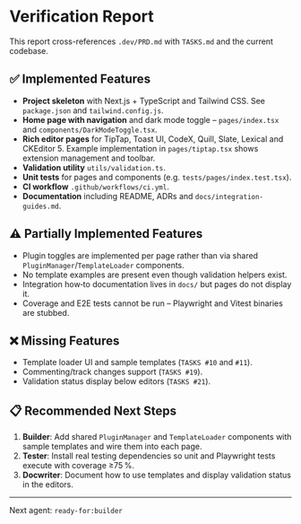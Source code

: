 # Verification Report

This report cross-references `.dev/PRD.md` with `TASKS.md` and the current codebase.

## ✅ Implemented Features

* **Project skeleton** with Next.js + TypeScript and Tailwind CSS. See `package.json` and `tailwind.config.js`.
* **Home page with navigation** and dark mode toggle – `pages/index.tsx` and `components/DarkModeToggle.tsx`.
* **Rich editor pages** for TipTap, Toast UI, CodeX, Quill, Slate, Lexical and CKEditor 5. Example implementation in `pages/tiptap.tsx` shows extension management and toolbar.
* **Validation utility** `utils/validation.ts`.
* **Unit tests** for pages and components (e.g. `tests/pages/index.test.tsx`).
* **CI workflow** `.github/workflows/ci.yml`.
* **Documentation** including README, ADRs and `docs/integration-guides.md`.

## ⚠️ Partially Implemented Features

* Plugin toggles are implemented per page rather than via shared `PluginManager`/`TemplateLoader` components.
* No template examples are present even though validation helpers exist.
* Integration how‑to documentation lives in `docs/` but pages do not display it.
* Coverage and E2E tests cannot be run – Playwright and Vitest binaries are stubbed.

## ❌ Missing Features

* Template loader UI and sample templates (`TASKS #10` and `#11`).
* Commenting/track changes support (`TASKS #19`).
* Validation status display below editors (`TASKS #21`).

## 📋 Recommended Next Steps

1. **Builder**: Add shared `PluginManager` and `TemplateLoader` components with sample templates and wire them into each page.
2. **Tester**: Install real testing dependencies so unit and Playwright tests execute with coverage ≥75 %.
3. **Docwriter**: Document how to use templates and display validation status in the editors.

---

Next agent: `ready-for:builder`

